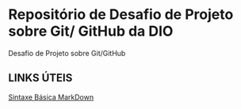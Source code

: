 # Repositório de Desafio de Projeto sobre Git/ GitHub da DIO
Desafio de Projeto sobre Git/GitHub

## LINKS ÚTEIS
[Sintaxe Básica MarkDown](https://www.markdownguide.org/basic-syntax/)
